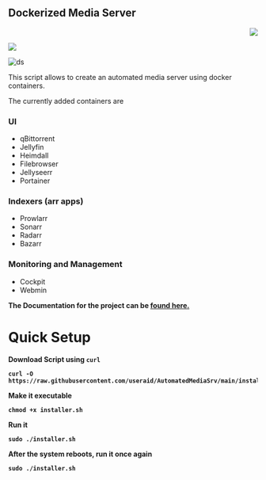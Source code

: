 ## Dockerized Media Server

<p align="right"> <a href="https://hits.seeyoufarm.com"><img src="https://hits.seeyoufarm.com/api/count/incr/badge.svg?url=https%3A%2F%2Fgithub.com%2Fuseraid%2FAutomatedMediaSrv&count_bg=%233DB3C8&title_bg=%23555555&icon=github.svg&icon_color=%23E7E7E7&title=hits&edge_flat=false"/></a></p>

<img src="https://img.shields.io/badge/Docs-80%25-green"/>

![ds](https://user-images.githubusercontent.com/93074700/182444713-af2204d6-8236-4766-b05a-66bf2c638783.png)



This script allows to create an automated media server using docker containers.

The currently added containers are 
### UI

- qBittorrent
- Jellyfin
- Heimdall
- Filebrowser
- Jellyseerr
- Portainer

### Indexers (arr apps)

- Prowlarr
- Sonarr
- Radarr
- Bazarr
### Monitoring and Management

- Cockpit
- Webmin

<b>The Documentation for the project can be [found here.](https://github.com/useraid/AutomatedMediaSrv/tree/main/docs)

# Quick Setup

Download Script using `curl` 
```
curl -O https://raw.githubusercontent.com/useraid/AutomatedMediaSrv/main/installer.sh
```
Make it executable 
```
chmod +x installer.sh
```
Run it
```
sudo ./installer.sh
```
After the system reboots, run it once again
```
sudo ./installer.sh
```
